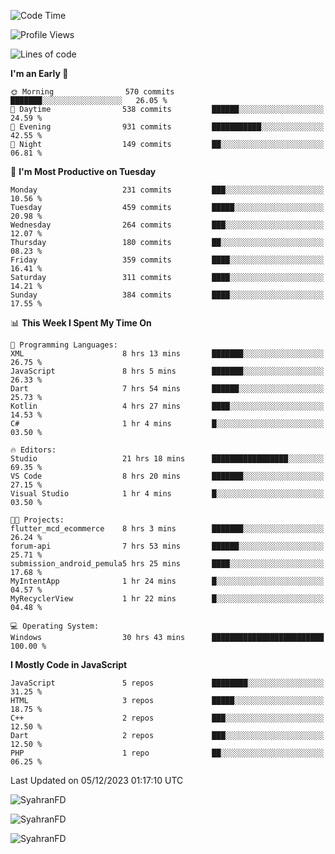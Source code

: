 <!--START_SECTION:waka-->
![Code Time](http://img.shields.io/badge/Code%20Time-96%20hrs%2056%20mins-blue)

![Profile Views](http://img.shields.io/badge/Profile%20Views-10-blue)

![Lines of code](https://img.shields.io/badge/From%20Hello%20World%20I%27ve%20Written-446.6%20thousand%20lines%20of%20code-blue)

**I'm an Early 🐤** 

```text
🌞 Morning                570 commits         ███████░░░░░░░░░░░░░░░░░░   26.05 % 
🌆 Daytime                538 commits         ██████░░░░░░░░░░░░░░░░░░░   24.59 % 
🌃 Evening                931 commits         ███████████░░░░░░░░░░░░░░   42.55 % 
🌙 Night                  149 commits         ██░░░░░░░░░░░░░░░░░░░░░░░   06.81 % 
```
📅 **I'm Most Productive on Tuesday** 

```text
Monday                   231 commits         ███░░░░░░░░░░░░░░░░░░░░░░   10.56 % 
Tuesday                  459 commits         █████░░░░░░░░░░░░░░░░░░░░   20.98 % 
Wednesday                264 commits         ███░░░░░░░░░░░░░░░░░░░░░░   12.07 % 
Thursday                 180 commits         ██░░░░░░░░░░░░░░░░░░░░░░░   08.23 % 
Friday                   359 commits         ████░░░░░░░░░░░░░░░░░░░░░   16.41 % 
Saturday                 311 commits         ████░░░░░░░░░░░░░░░░░░░░░   14.21 % 
Sunday                   384 commits         ████░░░░░░░░░░░░░░░░░░░░░   17.55 % 
```


📊 **This Week I Spent My Time On** 

```text
💬 Programming Languages: 
XML                      8 hrs 13 mins       ███████░░░░░░░░░░░░░░░░░░   26.75 % 
JavaScript               8 hrs 5 mins        ███████░░░░░░░░░░░░░░░░░░   26.33 % 
Dart                     7 hrs 54 mins       ██████░░░░░░░░░░░░░░░░░░░   25.73 % 
Kotlin                   4 hrs 27 mins       ████░░░░░░░░░░░░░░░░░░░░░   14.53 % 
C#                       1 hr 4 mins         █░░░░░░░░░░░░░░░░░░░░░░░░   03.50 % 

🔥 Editors: 
Studio                   21 hrs 18 mins      █████████████████░░░░░░░░   69.35 % 
VS Code                  8 hrs 20 mins       ███████░░░░░░░░░░░░░░░░░░   27.15 % 
Visual Studio            1 hr 4 mins         █░░░░░░░░░░░░░░░░░░░░░░░░   03.50 % 

🐱‍💻 Projects: 
flutter_mcd_ecommerce    8 hrs 3 mins        ███████░░░░░░░░░░░░░░░░░░   26.24 % 
forum-api                7 hrs 53 mins       ██████░░░░░░░░░░░░░░░░░░░   25.71 % 
submission_android_pemula5 hrs 25 mins       ████░░░░░░░░░░░░░░░░░░░░░   17.68 % 
MyIntentApp              1 hr 24 mins        █░░░░░░░░░░░░░░░░░░░░░░░░   04.57 % 
MyRecyclerView           1 hr 22 mins        █░░░░░░░░░░░░░░░░░░░░░░░░   04.48 % 

💻 Operating System: 
Windows                  30 hrs 43 mins      █████████████████████████   100.00 % 
```

**I Mostly Code in JavaScript** 

```text
JavaScript               5 repos             ████████░░░░░░░░░░░░░░░░░   31.25 % 
HTML                     3 repos             █████░░░░░░░░░░░░░░░░░░░░   18.75 % 
C++                      2 repos             ███░░░░░░░░░░░░░░░░░░░░░░   12.50 % 
Dart                     2 repos             ███░░░░░░░░░░░░░░░░░░░░░░   12.50 % 
PHP                      1 repo              ██░░░░░░░░░░░░░░░░░░░░░░░   06.25 % 
```




 Last Updated on 05/12/2023 01:17:10 UTC
<!--END_SECTION:waka-->

<p align="left">
  <img src="https://github-readme-stats.vercel.app/api/top-langs?username=SyahranFD&layout=donut&hide=C%2B%2B,CMake,css&show_icons=true&locale=en&&theme=blueberry" alt="SyahranFD" />
</p>

<p align="left">
  <img src="https://github-readme-stats.vercel.app/api?username=SyahranFD&show_icons=true&locale=en&theme=blueberry" alt="SyahranFD" />
</p>

<p align="left">
  <img src="https://streak-stats.demolab.com/?user=SyahranFD&theme=blueberry" alt="SyahranFD"/>
</p>
